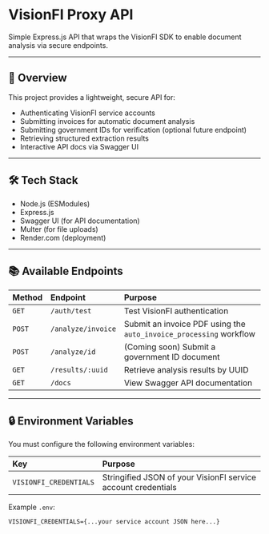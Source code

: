 # VisionFI Proxy API

Simple Express.js API that wraps the VisionFI SDK to enable document analysis via secure endpoints.

---

## 🚀 Overview

This project provides a lightweight, secure API for:

- Authenticating VisionFI service accounts
- Submitting invoices for automatic document analysis
- Submitting government IDs for verification (optional future endpoint)
- Retrieving structured extraction results
- Interactive API docs via Swagger UI

---

## 🛠 Tech Stack

- Node.js (ESModules)
- Express.js
- Swagger UI (for API documentation)
- Multer (for file uploads)
- Render.com (deployment)

---

## 📚 Available Endpoints

| Method | Endpoint | Purpose |
|:---|:---|:---|
| `GET` | `/auth/test` | Test VisionFI authentication |
| `POST` | `/analyze/invoice` | Submit an invoice PDF using the `auto_invoice_processing` workflow |
| `POST` | `/analyze/id` | (Coming soon) Submit a government ID document |
| `GET` | `/results/:uuid` | Retrieve analysis results by UUID |
| `GET` | `/docs` | View Swagger API documentation |

---

## 🔒 Environment Variables

You must configure the following environment variables:

| Key | Purpose |
|:---|:---|
| `VISIONFI_CREDENTIALS` | Stringified JSON of your VisionFI service account credentials |

Example `.env`:

```env
VISIONFI_CREDENTIALS={...your service account JSON here...}
